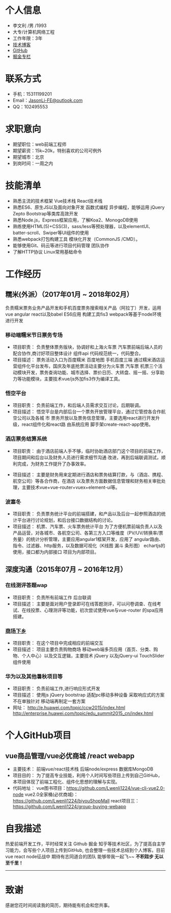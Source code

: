 # 个人信息

 - 李文利 /男 /1993
 - 大专/计算机网络工程
 - 工作年限：3年
 - [技术博客](https://lwenli1224.github.io/)
 - [GitHub](https://github.com/Lwenli1224)
- [掘金专栏](https://juejin.im/user/59aaafd9518825242238fbd6/posts)

# 联系方式

- 手机：15311199201
- Email：JasonLi-FE@outlook.com
- QQ：102495553


# 求职意向
 - 期望职位：web前端工程师
 - 期望薪资：15k~20k，特别喜欢的公司可例外
 - 期望城市：北京
 - 到岗时间：一周之内


# 技能清单

- 熟悉主流的技术框架 Vue技术栈 React技术栈
- 熟悉ES6、原生JS以及面向对象开发 函数式编程 异步编程，能够运用 jQuery Zepto Bootstrap等类库高效开发
- 熟悉Node.js，Express框架应用，了解Koa2、MonogoDB使用
- 熟练使用HTML(5)+CSS(3)，sass/less等预处理器，以及elementUI、batter-scroll、Swiper等UI组件的使用
- 熟悉webpack打包构建工具 模块化开发（CommonJS /CMD）。
- 能够使用Git、码云等进行项目代码管理 团队协作
- 了解HTTP协议 Linux常用基础命令


# 工作经历

## 糯米(外派）（2017年01月 ~ 2018年02月）
   负责糯米票务业务产品开发和手机百度票务搜索相关产品（阿拉丁）开发，运用 vue angular react以及babel ES6应用 构建工具fis3 webpack等基于node环境 进行开发



### 移动端糯米节日票务专场

- 项目职责：
  负责整体票务版块，协调好和上海火车票 汽车票前端后端人员的配合协作,商讨好项目整体设计 组件api 代码规范统一，代码整合。
- 项目描述：
  票务活动入口为百度糯米 百度地图 手机百度三端 通过糯米酒店运营组件化平台发布，国庆及年底抢票活动主要分为火车票 汽车票 机票三个活动模块开发，票务查询功能、城市选择、票价日历、大转盘、摇一摇、分享助力等功能模块，主要技术vue/js外加fis3作为编译工具。

### 悟空平台

- 项目职责：
  负责前端工作，和后端人员需求交互讨论，后期联调。
- 项目描述：
  悟空平台是内部后台一个票务开放管理平台，通过它管控各合作航空公司以及各城  市 票务开放以及票务信息管理，主要选用react进行开发升级，react组件化和react路 由系统应用 脚手架create-react-app使用。



### 酒店票务结算系统

- 项目职责：
  由于酒店前端人手不够，临时协助酒店部门这个项目的前端工作，项目期间和后台以及财务人员进行需求细节沟通 改进，再到后端联调测试，顺利完成，为财务工作提升了办事效率。

- 项目描述：
  主要是财务用来定期进行酒店和票务结算打款，与（酒店、携程、航空公司）等各合作商，在酒店
  以及票务方面数据信息管理和财务相关审批处理，主要技术vue+vue-router+vuex+element-ui等。

### 波塞冬
- 项目职责：
  负责票务统计平台的前端搭建，和产品以及后台一起参照酒店的统计平台进行讨论规划，和后台接口数据结构的讨论。
- 项目描述：
  机票、汽车票、火车票务统计平台 为了方便机票前端负责人以及产品运营，对各城市、各航空公司、各第三方入口等维度（PV/UV/转换率/票务量）的统计分析管理，主要应用angular1框架开发，应用了 angular路由、指令、过滤器、http服务，以及数据可视化（K线图 漏斗 条形图） echartjs的使用，接口都为内部接口 项目为内部项目。


## 深度沟通（2015年07月 ~ 2016年12月）

### 在线测评答题wap
- 项目职责：
  负责所有前端工作 后台联调
- 项目描述：
  主要是面对用户登录即可在线答题测评，可以问卷调查、在线考试、在线投票、心理测评等功能，初次尝试使用vue与vue-router 的spa应用搭建。



###  [商场下乡](http://m.heranmall.com/)
- 项目职责：
  在这个项目中完成相应的前端交互
- 项目描述：
  项目主要负责购物商场 移动web端多页应用（首页、分类、购物、个人中心）以及交互逻辑，主要技术 jQuery 以及jQuery-ui TouchSlider组件使用


### 华为以及其他暑秋项目等

- 项目职责：
  负责前端工作,进行响应形式开发
- 项目描述：
  使用js jQuery bootstrap 适配pc移动多种设备 采取响应式的方案 不在单独针对 移动端再制定一套方案
- 网址：
  http://e.huawei.com/topic/ccw2015/index.html          http://enterprise.huawei.com/topic/edu_summit2015_cn/index.html


# 个人GitHub项目

## vue商品管理/vue必优商城 /react webapp

- 主要技术：
  前端vue/react技术栈 后端node/express 数据库MongoDB
- 项目目的：
  为了提高专业技能，利用个人时间写些项目上传到自己GitHub，本项目体现了前端工程化、组件化思想的理解与实现。
- 代码地址：
  vue图书项目：https://github.com/Lwenli1224/vue-cli-vue2.0-node
  vue2.0全家桶(必优商城)：https://github.com/Lwenli1224/biyouShopMall
  react项目三：https://github.com/Lwenli1224/group-buying-webapp

# 自我描述

  热爱前端开发工作，平时经常关注 Github 掘金 知乎等技术社区，为了提高自主学习能力，会写些个人项目上传到GitHub, 也会整理一些技术总结到个人博客。目前vue react node征战中 期待有志同道合的团队 能够带我一起飞~~    **不积跬步 无以至千里！**

---
# 致谢
  感谢您花时间阅读我的简历，期待能有机会和您共事。
